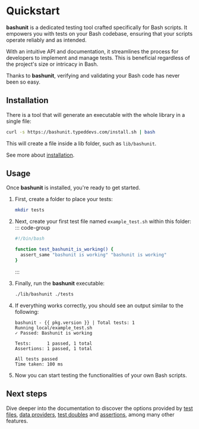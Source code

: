# Quickstart

**bashunit** is a dedicated testing tool crafted specifically for Bash scripts. It empowers you with tests on your Bash codebase, ensuring that your scripts operate reliably and as intended.

With an intuitive API and documentation, it streamlines the process for developers to implement and manage tests. This is beneficial regardless of the project's size or intricacy in Bash.

Thanks to **bashunit**, verifying and validating your Bash code has never been so easy.

## Installation

There is a tool that will generate an executable with the whole library in a single file:

```bash
curl -s https://bashunit.typeddevs.com/install.sh | bash
```

This will create a file inside a lib folder, such as `lib/bashunit`.

See more about [installation](/installation).

## Usage

Once **bashunit** is installed, you're ready to get started.

1.  First, create a folder to place your tests:
    ```bash
    mkdir tests
    ```

2.  Next, create your first test file named `example_test.sh` within this folder:
    ::: code-group
    ```bash [tests/example_test.sh]
    #!/bin/bash

    function test_bashunit_is_working() {
      assert_same "bashunit is working" "bashunit is working"
    }
    ```
    :::

3.  Finally, run the **bashunit** executable:
    ```bash
    ./lib/bashunit ./tests
    ```

4.  If everything works correctly, you should see an output similar to the following:
    ```-vue
    bashunit - {{ pkg.version }} | Total tests: 1
    Running local/example_test.sh
    ✓ Passed: Bashunit is working

    Tests:      1 passed, 1 total
    Assertions: 1 passed, 1 total

    All tests passed
    Time taken: 100 ms
    ```

5.  Now you can start testing the functionalities of your own Bash scripts.

## Next steps

Dive deeper into the documentation to discover the options provided by [test files](/test-files),
[data providers](/data-providers), [test doubles](test-doubles) and [assertions](assertions),
among many other features.

<script setup>
import pkg from '../package.json'
</script>
